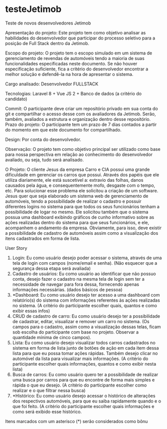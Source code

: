 # testeJetimob

Teste de novos desenvolvedores Jetimob 

Apresentação do projeto: Este projeto tem como objetivo analisar as habilidades do desenvolvedor que participar do processo seletivo para a posição de Full Stack dentro da Jetimob. 

Escopo do projeto: O projeto tem o escopo simulado em um sistema de gerenciamento de revendas de automóveis tendo a maioria de suas funcionalidades especificadas neste documento. Se não houver especificação suficiente, fica a critério do desenvolvedor encontrar a melhor solução e defendê-la na hora de apresentar o sistema. 

Cargo analisado: Desenvolvedor FULLSTACK 

Tecnologias: Laravel 8 + Vue JS 2 + Banco de dados (a critério do candidato) 

Commit: O participante deve criar um repositório privado em sua conta do git e compartilhar o acesso desse com os avaliadores da Jetimob. Serão, também, avaliados a estrutura e organização dentro desse repositório. Prazo do projeto: O participante tem um prazo de 7 dias contados a partir do momento em que este documento for compartilhado. 

Design: Por conta do desenvolvedor. 

Observação: O projeto tem como objetivo principal ser utilizado como base para nossa perspectiva em relação ao conhecimento do desenvolvedor avaliado, ou seja, tudo será analisado. 

O Projeto: O cliente Jesus da empresa Carro e CIA possui uma grande dificuldade em gerenciar os carros que possui. Através dos papéis que ele utiliza diariamente, ele está suscetível a: extravio das folhas, danos causados pela água, e consequentemente mofo, desgaste com o tempo, etc. Para solucionar esse problema ele solicitou a criação de um software. Jesus quer que seja elaborado um sistema web de gerenciamento de automóveis, tendo a possibilidade de realizar o cadastro e possuir diferentes logins no sistema para que todos os seus funcionários tenham a possibilidade de logar no mesmo. Ele solicitou também que o sistema possua uma dashboard exibindo gráficos de cunho informativo sobre as ações realizadas dentro do sistema para que seus funcionários, e ele, acompanhem o andamento da empresa. Obviamente, para isso, deve existir a possibilidade de cadastro de automóveis assim como a visualização dos itens cadastrados em forma de lista. 

User Story 
1. Login: Eu como usuário desejo poder acessar o sistema, através de uma tela de login com campos (nome/email e senha). (Não esquecer que a segurança dessa etapa será avaliada) 
2. Cadastro de usuários: Eu como usuário ao identificar que não possuo conta, desejo fazer o cadastro na mesma tela de login sem ter a necessidade de navegar para fora dessa, fornecendo apenas informações necessárias. (dados básicos de pessoa) 
3. *Dashboard: Eu como usuário desejo ter acesso a uma dashboard com relatório(s) do sistema com informações referentes às ações realizadas no sistema. (A critério do participante escolher quais, quantos e como exibir essas infos) 
4. CRUD de cadastro de carro: Eu como usuário desejo ter a possibilidade de cadastrar, editar, visualizar e remover um carro no sistema. (Os campos para o cadastro, assim como a visualização dessas telas, ficam sob escolha do participante com base no projeto. Observar a quantidade mínima de cinco campos). 
5. Lista: Eu como usuário desejo visualizar todos carros cadastrados no sistema em forma de lista junto de botões de ação em cada item dessa lista para que eu possa tomar ações rápidas. Também desejo clicar no automóvel da lista para visualizar mais informações. (A critério do participante escolher quais informações, quantos e como exibir nesta lista) 
6. Busca de carros: Eu como usuário quero ter a possibilidade de realizar uma busca por carros para que eu encontre de forma mais simples e rápida o que eu desejo. (A critério do participante escolher como realizar e o que filtrar nessa busca) 
7. *Histórico: Eu como usuário desejo acessar o histórico de alterações dos respectivos automóveis, para que eu saiba rapidamente quando e o que foi feito. (A critério do participante escolher quais informações e como será exibido esse histórico. 

Itens marcados com um asterisco (*) serão considerados como bônu
